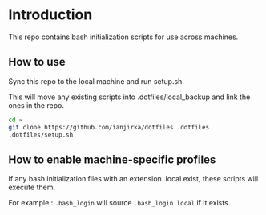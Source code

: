 # Introduction

This repo contains bash initialization scripts for use across machines.

## How to use

Sync this repo to the local machine and run setup.sh.

This will move any existing scripts into .dotfiles/local_backup and link
the ones in the repo.

```bash
cd ~
git clone https://github.com/ianjirka/dotfiles .dotfiles
.dotfiles/setup.sh
```

## How to enable machine-specific profiles

If any bash initialization files with an extension .local exist, these scripts will execute them.

For example : `.bash_login` will source `.bash_login.local` if it exists.